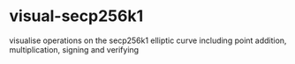 # visual-secp256k1
visualise operations on the secp256k1 elliptic curve including point addition, multiplication, signing and verifying
